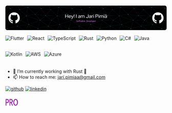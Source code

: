 ![Screenshot](github-header.png)

<div style="display: flex; flex-wrap: wrap; gap: 10px;">
  <img src="https://skillicons.dev/icons?i=flutter" alt="Flutter" title="Flutter" height="40" />
  <img src="https://skillicons.dev/icons?i=react" alt="React" title="React" height="40" />
  <img src="https://skillicons.dev/icons?i=typescript" alt="TypeScript" title="TypeScript" height="40" />
  <img src="https://skillicons.dev/icons?i=rust" alt="Rust" title="Rust" height="40" />
  <img src="https://skillicons.dev/icons?i=python" alt="Python" title="Python" height="40" />
  <img src="https://skillicons.dev/icons?i=cs" alt="C#" title="C#" height="40" />
  <img src="https://skillicons.dev/icons?i=java" alt="Java" title="Java" height="40" />
  <img src="https://skillicons.dev/icons?i=kotlin" alt="Kotlin" title="Kotlin" height="40" />
  <img src="https://skillicons.dev/icons?i=aws" alt="AWS" title="AWS" height="40" />
  <img src="https://skillicons.dev/icons?i=azure" alt="Azure" title="Azure" height="40" />
</div>


- 🌱 I’m currently working with Rust 🦀
- 📫 How to reach me: jari.pimiaa@gmail.com 
 


[<img src='https://cdn.jsdelivr.net/npm/simple-icons@3.0.1/icons/github.svg' alt='github' height='40'>](https://github.com/JPimia)  [<img src='https://cdn.jsdelivr.net/npm/simple-icons@3.0.1/icons/linkedin.svg' alt='linkedin' height='40'>](https://www.linkedin.com/in/jari-pimia/)  

<a href='https://github.com/pricing'><img src='https://raw.githubusercontent.com/acervenky/animated-github-badges/master/assets/pro.gif' width='40' height='40'></a> 

